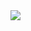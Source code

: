 <div>
  <a href="https://skillicons.dev">
    <img src="https://skillicons.dev/icons?i=cpp,react,flutter,python,pytorch,javascript,nodejs,expressjs,html,css,dart,postman,mongodb,firebase" />
  </a> 
</div>
